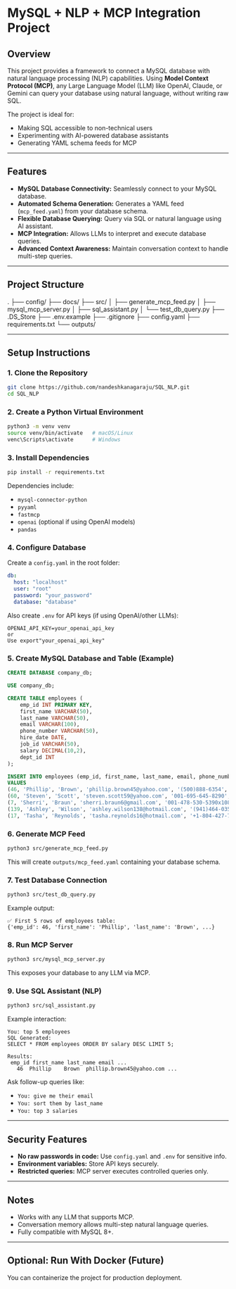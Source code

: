 # MySQL + NLP + MCP Integration Project

## Overview
This project provides a framework to connect a MySQL database with natural language processing (NLP) capabilities. Using **Model Context Protocol (MCP)**, any Large Language Model (LLM) like OpenAI, Claude, or Gemini can query your database using natural language, without writing raw SQL.

The project is ideal for:
- Making SQL accessible to non-technical users
- Experimenting with AI-powered database assistants
- Generating YAML schema feeds for MCP




---

## Features
- **MySQL Database Connectivity:** Seamlessly connect to your MySQL database.
- **Automated Schema Generation:** Generates a YAML feed (`mcp_feed.yaml`) from your database schema.
- **Flexible Database Querying:** Query via SQL or natural language using AI assistant.
- **MCP Integration:** Allows LLMs to interpret and execute database queries.
- **Advanced Context Awareness:** Maintain conversation context to handle multi-step queries.




---

## Project Structure

.
├── config/
├── docs/
├── src/
│   ├── generate_mcp_feed.py
│   ├── mysql_mcp_server.py
│   ├── sql_assistant.py
│   └── test_db_query.py
├── .DS_Store
├── .env.example
├── .gitignore
├── config.yaml
├── requirements.txt
└── outputs/




---

## Setup Instructions

### 1. Clone the Repository
```bash
git clone https://github.com/nandeshkanagaraju/SQL_NLP.git
cd SQL_NLP
```

### 2. Create a Python Virtual Environment
```bash
python3 -m venv venv
source venv/bin/activate   # macOS/Linux
venc\Scripts\activate      # Windows
```

### 3. Install Dependencies
```bash
pip install -r requirements.txt
```

Dependencies include:

- `mysql-connector-python`
- `pyyaml`
- `fastmcp`
- `openai` (optional if using OpenAI models)
- `pandas`

### 4. Configure Database

Create a `config.yaml` in the root folder:
```yaml
db:
  host: "localhost"
  user: "root"
  password: "your_password"
  database: "database"
```

Also create `.env` for API keys (if using OpenAI/other LLMs):
```
OPENAI_API_KEY=your_openai_api_key
or
Use export"your_openai_api_key"
```

### 5. Create MySQL Database and Table (Example)
```sql
CREATE DATABASE company_db;

USE company_db;

CREATE TABLE employees (
    emp_id INT PRIMARY KEY,
    first_name VARCHAR(50),
    last_name VARCHAR(50),
    email VARCHAR(100),
    phone_number VARCHAR(50),
    hire_date DATE,
    job_id VARCHAR(50),
    salary DECIMAL(10,2),
    dept_id INT
);

INSERT INTO employees (emp_id, first_name, last_name, email, phone_number, hire_date, job_id, salary, dept_id)
VALUES
(46, 'Phillip', 'Brown', 'phillip.brown45@yahoo.com', '(500)888-6354', '2021-12-31', 'Hotel manager', 119708.94, 8),
(60, 'Steven', 'Scott', 'steven.scott59@yahoo.com', '001-695-645-8290', '2022-01-14', 'Sport and exercise psychologist', 119548.28, 9),
(7, 'Sherri', 'Braun', 'sherri.braun6@gmail.com', '001-478-530-5390x10855', '2025-01-12', 'Contractor', 119310.50, 5),
(139, 'Ashley', 'Wilson', 'ashley.wilson138@hotmail.com', '(941)464-0350x78524', '2025-05-17', 'Industrial/product designer', 119230.55, 3),
(17, 'Tasha', 'Reynolds', 'tasha.reynolds16@hotmail.com', '+1-804-427-7135x7058', '2024-07-10', 'Press photographer', 119094.92, 2);
```

### 6. Generate MCP Feed
```bash
python3 src/generate_mcp_feed.py
```
This will create `outputs/mcp_feed.yaml` containing your database schema.

### 7. Test Database Connection
```bash
python3 src/test_db_query.py
```
Example output:
```
✅ First 5 rows of employees table:
{'emp_id': 46, 'first_name': 'Phillip', 'last_name': 'Brown', ...}
```

### 8. Run MCP Server
```bash
python3 src/mysql_mcp_server.py
```
This exposes your database to any LLM via MCP.

### 9. Use SQL Assistant (NLP)
```bash
python3 src/sql_assistant.py
```
Example interaction:
```
You: top 5 employees
SQL Generated:
SELECT * FROM employees ORDER BY salary DESC LIMIT 5;

Results:
 emp_id first_name last_name email ...
   46  Phillip    Brown  phillip.brown45@yahoo.com ...
```

Ask follow-up queries like:

- `You: give me their email`
- `You: sort them by last_name`
- `You: top 3 salaries`




---

## Security Features

- **No raw passwords in code:** Use `config.yaml` and `.env` for sensitive info.
- **Environment variables:** Store API keys securely.
- **Restricted queries:** MCP server executes controlled queries only.

---

## Notes

- Works with any LLM that supports MCP.
- Conversation memory allows multi-step natural language queries.
- Fully compatible with MySQL 8+.




---

## Optional: Run With Docker (Future)

You can containerize the project for production deployment.


